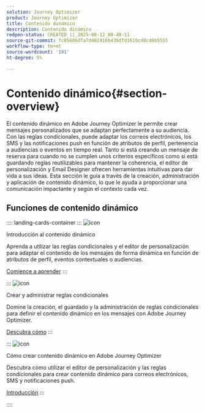 ```yaml
---
solution: Journey Optimizer
product: Journey Optimizer
title: Contenido dinámico
description: Contenido dinámico
redpen-status: CREATED_||_2025-08-12_00-40-11
source-git-commit: fc85686dfa7d482416b439dfd1610cd0cd6b5555
workflow-type: tm+mt
source-wordcount: '191'
ht-degree: 5%

---
```



# Contenido dinámico{#section-overview}

El contenido dinámico en Adobe Journey Optimizer le permite crear mensajes personalizados que se adaptan perfectamente a su audiencia. Con las reglas condicionales, puede adaptar los correos electrónicos, los SMS y las notificaciones push en función de atributos de perfil, pertenencia a audiencias o eventos en tiempo real. Tanto si está creando un mensaje de reserva para cuando no se cumplen unos criterios específicos como si está guardando reglas reutilizables para mantener la coherencia, el editor de personalización y Email Designer ofrecen herramientas intuitivas para dar vida a sus ideas. Esta sección le guía a través de la creación, administración y aplicación de contenido dinámico, lo que le ayuda a proporcionar una comunicación impactante y según el contexto cada vez.

## Funciones de contenido dinámico

:::: landing-cards-container
:::
![icon](https://cdn.experienceleague.adobe.com/icons/circle-play.svg)

Introducción al contenido dinámico

Aprenda a utilizar las reglas condicionales y el editor de personalización para adaptar el contenido de los mensajes de forma dinámica en función de atributos de perfil, eventos contextuales o audiencias.

[Comience a aprender](../using/personalization/get-started-dynamic-content.md)
:::

:::
![icon](https://cdn.experienceleague.adobe.com/icons/list-check.svg)

Crear y administrar reglas condicionales

Domine la creación, el guardado y la administración de reglas condicionales para definir el contenido dinámico en los mensajes con Adobe Journey Optimizer.

[Descubra cómo](../using/personalization/create-conditions.md)
:::

:::
![icon](https://cdn.experienceleague.adobe.com/icons/bullseye.svg)

Cómo crear contenido dinámico en Adobe Journey Optimizer

Descubra cómo utilizar el editor de personalización y las reglas condicionales para crear contenido dinámico para correos electrónicos, SMS y notificaciones push.

[Introducción](../using/personalization/dynamic-content.md)
:::

::::
